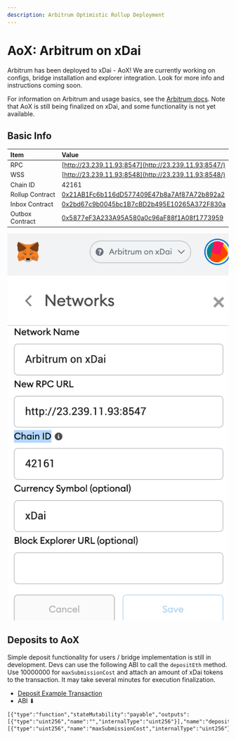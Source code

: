 ```yaml
---
description: Arbitrum Optimistic Rollup Deployment
---
```


# AoX: Arbitrum on xDai

Arbitrum has been deployed to xDai - AoX! We are currently working on configs, bridge installation and explorer integration. Look for more info and instructions coming soon.

For information on Arbitrum and usage basics, see the [Arbitrum docs](https://developer.offchainlabs.com/docs/developer_quickstart). Note that AoX is still being finalized on xDai, and some functionality is not yet available.

## Basic Info

| Item | Value |
| :--- | :--- |
| RPC | [http://23.239.11.93:8547](http://23.239.11.93:8547/) |
| WSS | [http://23.239.11.93:8548](http://23.239.11.93:8548/) |
| Chain ID | 42161 |
| Rollup Contract | [0x21AB1Fc6b116dD577409E47b8a7Af87A72b892a2](https://blockscout.com/xdai/mainnet/address/0x21AB1Fc6b116dD577409E47b8a7Af87A72b892a2) |
| Inbox Contract | [0x2bd67c9b0045bc1B7cBD2b495E10265A372F830a](https://blockscout.com/xdai/mainnet/address/0x2bd67c9b0045bc1B7cBD2b495E10265A372F830a) |
| Outbox Contract | [0x5877eF3A233A95A580a0c96aF88f1A08f1773959](https://blockscout.com/xdai/mainnet/address/0x5877eF3A233A95A580a0c96aF88f1A08f1773959) |

![](../../.gitbook/assets/aox.png)

## Deposits to AoX

Simple deposit functionality for users / bridge implementation is still in development. Devs can use the following ABI to call the  `depositEth` method. Use 10000000 for `maxSubmissionCost` and attach an amount of xDai tokens to the transaction. It may take several minutes for execution finalization. 

* [Deposit Example Transaction](https://blockscout.com/xdai/mainnet/tx/0xacdd93bc41fada9fa6381fe99063d318e513e09842f252d150ff92185c8c937f)
* ABI ⬇ 

```text
[{"type":"function","stateMutability":"payable","outputs":[{"type":"uint256","name":"","internalType":"uint256"}],"name":"depositEth","inputs":[{"type":"uint256","name":"maxSubmissionCost","internalType":"uint256"}]}]
```



